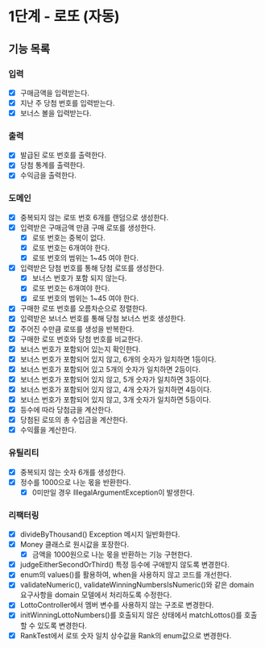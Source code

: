 # 1단계 - 로또 (자동)

## 기능 목록

### 입력
- [x] 구매금액을 입력받는다.
- [x] 지난 주 당첨 번호를 입력받는다.
- [x] 보너스 볼을 입력받는다.

### 출력
- [x] 발급된 로또 번호를 출력한다.
- [x] 당첨 통계를 출력한다.
- [x] 수익금을 출력한다.

### 도메인
- [x] 중복되지 않는 로또 번호 6개를 랜덤으로 생성한다.
- [x] 입력받은 구매금액 만큼 구매 로또를 생성한다.
  - [x] 로또 번호는 중복이 없다.
  - [x] 로또 번호는 6개여야 한다.
  - [x] 로또 번호의 범위는 1~45 여야 한다.
- [x] 입력받은 당첨 번호를 통해 당첨 로또를 생성한다.
  - [x] 보너스 번호가 포함 되지 않는다. 
  - [x] 로또 번호는 6개여야 한다.
  - [x] 로또 번호의 범위는 1~45 여야 한다.
- [x] 구매한 로또 번호를 오름차순으로 정렬한다.
- [x] 입력받은 보너스 번호를 통해 당첨 보너스 번호 생성한다.
- [x] 주어진 수만큼 로또를 생성을 반복한다.
- [x] 구매한 로또 번호와 당첨 번호를 비교한다.
- [x] 보너스 번호가 포함되어 있는지 확인한다.
- [x] 보너스 번호가 포함되어 있지 않고, 6개의 숫자가 일치하면 1등이다.
- [x] 보너스 번호가 포함되어 있고 5개의 숫자가 일치하면 2등이다.
- [x] 보너스 번호가 포함되어 있지 않고, 5개 숫자가 일치하면 3등이다.
- [x] 보너스 번호가 포함되어 있지 않고, 4개 숫자가 일치하면 4등이다.
- [x] 보너스 번호가 포함되어 있지 않고, 3개 숫자가 일치하면 5등이다.
- [x] 등수에 따라 당첨금을 계산한다.
- [x] 당첨된 로또의 총 수입금을 계산한다.
- [x] 수익률을 계산한다.

### 유틸리티
- [x] 중복되지 않는 숫자 6개를 생성한다.
- [x] 정수를 1000으로 나눈 몫을 반환한다.
  - [x] 0미만일 경우 IllegalArgumentException이 발생한다.

### 리팩터링
- [x] divideByThousand() Exception 메시지 일반화한다.
- [x] Money 클래스로 원시값을 포장한다.
  - [x] 금액을 1000원으로 나눈 몫을 반환하는 기능 구현한다.
- [x] judgeEitherSecondOrThird() 특정 등수에 구애받지 않도록 변경한다.
- [x] enum의 values()를 활용하여, when을 사용하지 않고 코드를 개선한다.
- [x] validateNumeric(), validateWinningNumbersIsNumeric()와 같은 domain 요구사항을 domain 모델에서 처리하도록 수정한다.
- [x] LottoController에서 멤버 변수를 사용하지 않는 구조로 변경한다.
- [x] initWinningLottoNumbers()를 호출되지 않은 상태에서 matchLottos()를 호출할 수 있도록 변경한다.
- [x] RankTest에서 로또 숫자 일치 상수값을 Rank의 enum값으로 변경한다.

